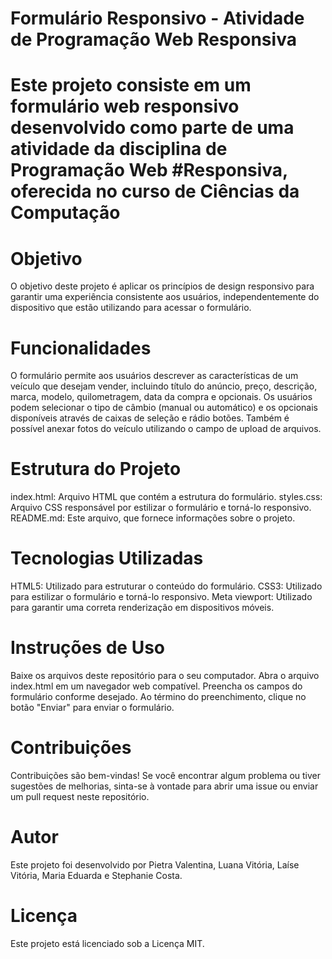 
# Formulário Responsivo - Atividade de Programação Web Responsiva

# Este projeto consiste em um formulário web responsivo desenvolvido como parte de uma atividade da disciplina de Programação Web #Responsiva, oferecida no curso de Ciências da Computação

# Objetivo

O objetivo deste projeto é aplicar os princípios de design responsivo para garantir uma experiência consistente aos usuários, independentemente do dispositivo que estão utilizando para acessar o formulário.

# Funcionalidades

O formulário permite aos usuários descrever as características de um veículo que desejam vender, incluindo título do anúncio, preço, descrição, marca, modelo, quilometragem, data da compra e opcionais.
Os usuários podem selecionar o tipo de câmbio (manual ou automático) e os opcionais disponíveis através de caixas de seleção e rádio botões.
Também é possível anexar fotos do veículo utilizando o campo de upload de arquivos.

# Estrutura do Projeto

index.html: Arquivo HTML que contém a estrutura do formulário.
styles.css: Arquivo CSS responsável por estilizar o formulário e torná-lo responsivo.
README.md: Este arquivo, que fornece informações sobre o projeto.

# Tecnologias Utilizadas

HTML5: Utilizado para estruturar o conteúdo do formulário.
CSS3: Utilizado para estilizar o formulário e torná-lo responsivo.
Meta viewport: Utilizado para garantir uma correta renderização em dispositivos móveis.

# Instruções de Uso

Baixe os arquivos deste repositório para o seu computador.
Abra o arquivo index.html em um navegador web compatível.
Preencha os campos do formulário conforme desejado.
Ao término do preenchimento, clique no botão "Enviar" para enviar o formulário.

# Contribuições

Contribuições são bem-vindas! Se você encontrar algum problema ou tiver sugestões de melhorias, sinta-se à vontade para abrir uma issue ou enviar um pull request neste repositório.

# Autor

Este projeto foi desenvolvido por Pietra Valentina, Luana Vitória, Laíse Vitória, Maria Eduarda e Stephanie Costa.

# Licença

Este projeto está licenciado sob a Licença MIT.
